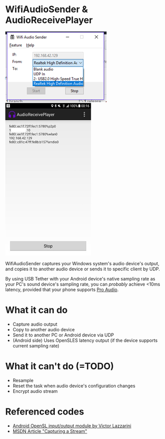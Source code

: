 # WifiAudioSender & AudioReceivePlayer

![Windows Sender/Receiver](https://raw.githubusercontent.com/Soreepeong/WifiAudioSender/master/readme-images/Win.png)
![Android Receiver](https://raw.githubusercontent.com/Soreepeong/WifiAudioSender/master/readme-images/Android.jpg)

WifiAudioSender captures your Windows system's audio device's output, and copies it to another audio device or sends it to specific client by UDP.

By using USB Tether with your Android device's native sampling rate as your PC's sound device's sampling rate, you can *probably* achieve &lt;10ms latency, provided that your phone supports [Pro Audio](https://developer.android.com/ndk/guides/audio/audio-latency.html).

# What it can do
  - Capture audio output
  - Copy to another audio device
  - Send it to another PC or Android device via UDP
  - (Android side) Uses OpenSLES latency output (if the device supports current sampling rate)

# What it can't do (=TODO)
  - Resample
  - Reset the task when audio device's configuration changes
  - Encrypt audio stream

# Referenced codes
  - [Android OpenSL input/output module by Victor Lazzarini](https://audioprograming.wordpress.com/2012/10/29/lock-free-audio-io-with-opensl-es-on-android/)
  - [MSDN Article "Capturing a Stream"](https://msdn.microsoft.com/en-us/library/windows/desktop/dd370800.aspx)